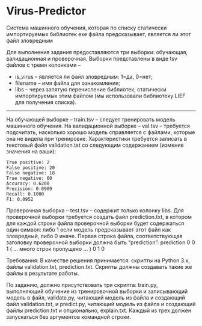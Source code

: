 # Virus-Predictor
Система машинного обучения, которая по списку статически импортируемых библиотек exe файла предсказывает, является ли этот файл зловредным

Для выполнения задания предоставляются три выборки: обучающая, валидационная и проверочная. Выборки представлены в виде tsv файлов с тремя колонками – 

* is_virus – является ли файл зловредным: 1=да, 0=нет; 
* filename – имя файла для ознакомления; 
* libs – через запятую перечисление библиотек, статически импортируемых этим файлом (мы использовали библиотеку LIEF для получения списка).
***

На обучающей выборке – train.tsv – следует тренировать модель машинного обучения.
На валидационной выборке – val.tsv – требуется подсчитать, насколько хорошо модель справляется с файлами, которые она не видела при тренировке. Характеристики требуется записать в текстовый файл validation.txt со следующим содержанием (изменив значения на ваши):


    True positive: 2
    False positive: 20
    False negative: 18
    True negative: 60
    Accuracy: 0.6200
    Precision: 0.0909
    Recall: 0.1000
    F1: 0.0952


Проверочная выборка – test.tsv – содержит только колонку libs. Для проверочной выборки требуется создать файл prediction.txt, в котором для каждой строки файла проверочной выборки будет содержаться один символ: либо 1 если модель предсказывает этот файл как зловредный, либо 0 иначе. Первая строка файла, соответствующая заголовку проверочной выборки должна быть “prediction”:
prediction
0
0
1
( … много строк пропущено … )
0
1
0

Требования:
В качестве решения принимается: скрипты на Python 3.x, файлы validation.txt, prediction.txt. Скрипты должны создавать такие же файлы в результате работы.

По заданию, должно присутствовать три скрипта: train.py, выполняющий обучение из тренировочной выборки и записывающий модель в файл, validate.py, читающий модель из файла и создающий файл validation.txt, и predict.py, читающий модель из файла и создающий файлы prediction.txt и опционально, explain.txt. Каждый из трех должен запускаться без аргументов командной строки.
